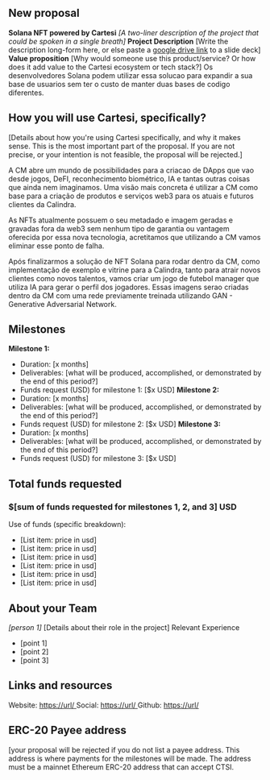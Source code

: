 ## New proposal
**Solana NFT powered by Cartesi**
*[A two-liner description of the project that could be spoken in a single breath]*
**Project Description**
[Write the description long-form here, or else paste a [google drive link](https://url/) to a slide deck]
**Value proposition**
[Why would someone use this product/service? Or how does it add value to the Cartesi ecosystem or tech stack?]
Os desenvolvedores Solana podem utilizar essa solucao para expandir a sua base de usuarios sem ter o custo de manter duas bases de codigo diferentes.

## How you will use Cartesi, specifically?
[Details about how you're using Cartesi specifically, and why it makes sense. This is the most important part of the proposal. If you are not precise, or your intention is not feasible, the proposal will be rejected.]

A CM abre um mundo de possibilidades para a criacao de DApps que vao desde jogos, DeFI, reconhecimento biométrico, IA e tantas outras coisas que ainda nem imaginamos.
Uma visão mais concreta é utilizar a CM como base para a criação de produtos e serviços web3 para os atuais e futuros clientes da Calindra.

As NFTs atualmente possuem o seu metadado e imagem geradas e gravadas fora da web3 sem nenhum tipo de garantia ou vantagem oferecida por essa nova tecnologia, acretitamos que utilizando a CM vamos eliminar esse ponto de falha.

Após finalizarmos a solução de NFT Solana para rodar dentro da CM, como implementação de exemplo e vitrine para a Calindra, tanto para atrair novos clientes como novos talentos, vamos criar um jogo de futebol manager que utiliza IA para gerar o perfil dos jogadores. Essas imagens serao criadas dentro da CM com uma rede previamente treinada utilizando GAN - Generative Adversarial Network.

## Milestones
**Milestone 1:**
* Duration: [x months]
* Deliverables: [what will be produced, accomplished, or demonstrated by the end of this period?]
* Funds request (USD) for milestone 1: [$x USD]
**Milestone 2:**
* Duration: [x months]
* Deliverables: [what will be produced, accomplished, or demonstrated by the end of this period?]
* Funds request (USD) for milestone 2: [$x USD]
**Milestone 3:**
* Duration: [x months]
* Deliverables: [what will be produced, accomplished, or demonstrated by the end of this period?]
* Funds request (USD) for milestone 3: [$x USD]
## Total funds requested
### $[sum of funds requested for milestones 1, 2, and 3] USD
Use of funds (specific breakdown):
* [List item: price in usd]
* [List item: price in usd]
* [List item: price in usd]
* [List item: price in usd]
* [List item: price in usd]
* [List item: price in usd]
## About your Team
*[person 1]*
[Details about their role in the project]
Relevant Experience
* [point 1]
* [point 2]
* [point 3]
## Links and resources
Website: [https://url/ ](https://url/)
Social: [https://url/ ](https://url/)
Github: [https://url/ ](https://url/)
## ERC-20 Payee address
[your proposal will be rejected if you do not list a payee address. This address is where payments for the milestones will be made. The address must be a mainnet Ethereum ERC-20 address that can accept CTSI.